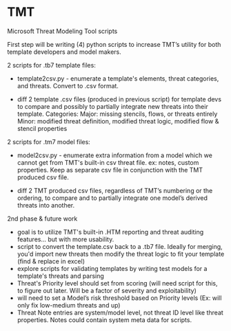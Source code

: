 # TMT
Microsoft Threat Modeling Tool scripts

First step will be writing (4) python scripts to increase TMT’s utility for both template developers and model makers.

2 scripts for .tb7 template files:
-	template2csv.py - enumerate a template's elements, threat categories, and threats. Convert to .csv format.

-	diff 2 template .csv files (produced in previous script) for template devs to compare and possibly to partially integrate new threats into their template. Categories: Major: missing stencils, flows, or threats entirely Minor: modified threat definition, modified threat logic, modified flow & stencil properties


2 scripts for .tm7 model files:
-	model2csv.py - enumerate extra information from a model which we cannot get from TMT's built-in csv threat file. ex: notes, custom properties. Keep as separate csv file in conjunction with the TMT produced csv file.

-	diff 2 TMT produced csv files, regardless of TMT’s numbering or the ordering, to compare and to partially integrate one model’s derived threats into another.


2nd phase & future work
-	goal is to utilize TMT's built-in .HTM reporting and threat auditing features... but with more usability.
- script to convert the template.csv back to a .tb7 file. Ideally for merging, you'd import new threats then modify the threat logic to fit your template (find & replace in excel)
- explore scripts for validating templates by writing test models for a template's threats and parsing
-	Threat's Priority level should set from scoring (will need script for this, to figure out later. Will be a factor of severity and exploitability)
-	will need to set a Model’s risk threshold based on Priority levels (Ex: will only fix low-medium threats and up)
-	Threat Note entries are system/model level, not threat ID level like threat properties. Notes could contain system meta data for scripts.
